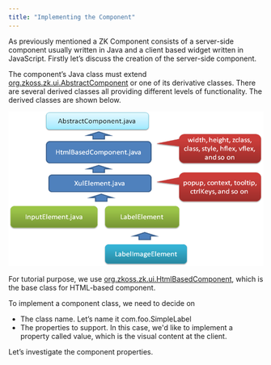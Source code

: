 ```yaml
---
title: "Implementing the Component"
---
```


As previously mentioned a ZK Component consists of a server-side
component usually written in Java and a client based widget written in
JavaScript. Firstly let’s discuss the creation of the server-side
component.

The component’s Java class must extend
[org.zkoss.zk.ui.AbstractComponent](https://www.zkoss.org/javadoc/latest/zk/org/zkoss/zk/ui/AbstractComponent.html) or one of its
derivative classes. There are several derived classes all providing
different levels of functionality. The derived classes are shown below.

![](images/ZKComDevEss_component_hierarchy.png)

For tutorial purpose, we use
[org.zkoss.zk.ui.HtmlBasedComponent](https://www.zkoss.org/javadoc/latest/zk/org/zkoss/zk/ui/HtmlBasedComponent.html), which is the base
class for HTML-based component.

To implement a component class, we need to decide on

- The class name. Let’s name it <mp>com.foo.SimpleLabel</mp>
- The properties to support. In this case, we'd like to implement a
  property called value, which is the visual content at the client.

Let’s investigate the component properties.
